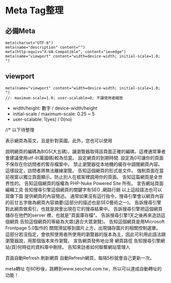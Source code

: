 # Meta Tag整理

## 必備Meta
```pug
meta(charset="UTF-8")
meta(name="description" content="")
meta(http-equiv="X-UA-Compatible", content="ie=edge")
meta(name="viewport" content="width=device-width; initial-scale=1.0; ")
```

## viewport
```pug
meta(name="viewport" content="width=device-width; initial-scale=1.0; ")
//- maximum-scale=1.0; user-scalable=0; 不讓使用者縮放
```
- width/height: 數字 / device-width/height
- initial-scale / maximum-scale: 0.25 ~ 5
- user-scalable: 1(yes) / 0(no)

//* 以下待整理

表示網頁為英文，且是針對英國。此外，您也可以使用
<meta http-equiv="content-language" content="en-gb">
<html lang="en-gb">


<meta http-equiv=Content-Type content="text/html; charset=BIG5">
說明網頁的編碼為BIG5(大五碼)，讓瀏覽器取得該頁面正確的編碼，這裡通常筆者會建議使用utf-8(萬國碼)較為恰當。

<meta http-equiv=EXPIRES content=0>
設定網頁的到期時間. 設定為0可讓你的頁面不保存在你訪問者的暫存檔案中。

<meta http-equiv="Pragma" content="no-cache"/>
禁止瀏覽器從本地機的緩存中調閱網頁內容。這樣設定，訪問者將無法離線瀏覽。

<meta content=DOCUMENT name=RESOURCE-TYPE>
告知這個網頁的形式是文件。

<meta http-equiv="Window-target" content="_top">
強制頁面在當前視窗以獨立頁面顯示。防止別人在框架裡調用你的頁面。
<meta content=GLOBAL name=DISTRIBUTION>
告知這篇網頁是全世界性的。
<meta name="rating" content="general"/>

<meta content="Copyright (c) by PHP-Nuke Powered Site" name=COPYRIGHT>
告知這個網頁的版權為 PHP-Nuke Powered Site 所有。

<meta name="generator" content="Blogger"/>
宣告網站頁面編輯工具

<meta content="SEO ,網路行銷" name=KEYWORDS>
告知搜尋引擎這個網頁的關鍵字有SEO ,網路行銷
以上這段語法也可以寫像下面
<meta name="keywords" CONTENT="SEO ,網路行銷">


<meta content="Your slogan here" name=DESCRIPTION>
提供網頁的內容簡述。
通常如果沒有這行指令，搜尋引擎會以網頁內容的前廿五字做為網頁內容摘要(這部分的描述也是SEO藝術之一)。

<meta content="INDEX, FOLLOW" name=ROBOTS>
告訴搜尋引擎對此網頁做索引，也就是說會出現在它的搜尋結果中。
告訴搜尋引擎把這個網頁儲存在他們的server 裡，也就是"頁面庫存檔"。

<meta content="1 DAYS" name=REVISIT-AFTER>
告訴搜尋引擎1天之後再來造訪這個網頁

<meta content=GENERAL name=RATING>
告知這個網頁的等級為大眾(適合大眾瀏覽)。

<meta content="Microsoft FrontPage 5.0" name=GENERATOR>
告知這個網頁是用Microsoft Frontpage 5.0製作的


<meta http-equiv="imagetoolbar" content="no" /> 
關閉滑鼠移到圖片上方，出現儲存圖片的相關控制選單。


<meta http-equiv="X-UA-Compatible" content="IE=EmulateIE7" /> 
這部分若沒指定，會依照使用者所使用的瀏覽器的版本為主，因此可利用此語法跟瀏覽器說，用那個版本來作瀏覽。

<meta name="distribution" content="Taiwan"/>
宣告網頁發佈地台灣


<meta name="URL" content="http://www.seochat.com.tw"> 
網頁路徑

<meta name="expires" content="31 December 2012"/>
告知搜尋引擎網站(頁)何時從的資料庫中刪除。

<meta name="reply-to" content="webmaster@yoursite.com"/>
告知來訪者如何聯繫網站管理人

頁面自動Refresh
刷新網頁
<meta http-equiv="refresh" content="5" />
自動Refresh網頁，每隔5秒就會自己更新一次。

meta轉址
<meta content='60; url=http://www.seochat.com.tw/' http-equiv='refresh'>
在60秒後，跳轉到www.seochat.com.tw，所以可以達成自動轉址的功能！